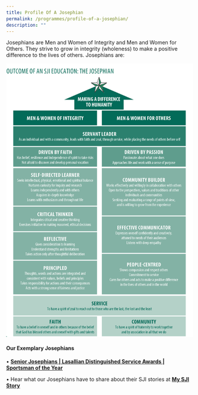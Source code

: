 ```yaml
---
title: Profile Of A Josephian
permalink: /programmes/profile-of-a-josephian/
description: ""
---
```

Josephians are Men and Women of Integrity and Men and Women for Others. They strive to grow in integrity (wholeness) to make a positive difference to the lives of others. Josephians are:

![Josephian Profile](/images/Josephian%20Profile%20(2019).png)

#### Our Exemplary Josephians

<p>• <strong><a href="/community/alumni/roll-of-honour/exemplary-josephians">Senior Josephians | Lasallian Distinguished Service Awards | Sportsman of the Year</a></strong>  </p>
<p>• Hear what our Josephians have to share about their SJI stories at <a href="/my-sji-story"><strong>My SJI Story</strong></a></p>
